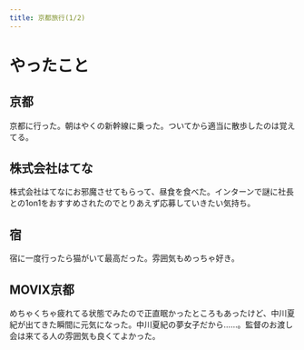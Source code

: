 ```yaml
---
title: 京都旅行(1/2)
---
```


# やったこと

## 京都

京都に行った。朝はやくの新幹線に乗った。ついてから適当に散歩したのは覚えてる。

## 株式会社はてな

株式会社はてなにお邪魔させてもらって、昼食を食べた。インターンで謎に社長との1on1をおすすめされたのでとりあえず応募していきたい気持ち。

## 宿

宿に一度行ったら猫がいて最高だった。雰囲気もめっちゃ好き。

## MOVIX京都

めちゃくちゃ疲れてる状態でみたので正直眠かったところもあったけど、中川夏紀が出てきた瞬間に元気になった。中川夏紀の夢女子だから……。監督のお渡し会は来てる人の雰囲気も良くてよかった。